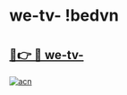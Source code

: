 # we-tv- !bedvn

# <h2><a href="https://48unvr.esa.edu.pl?title=we-tv-&ref=bedvn">🔗👉 🔴 we-tv-</a></h2>

[![acn](https://github.com/user-attachments/assets/0f9c940e-d8b0-45ae-aac7-cd30a18b3e1c)](https://48unvr.esa.edu.pl?title=we-tv-&ref=bedvn)

